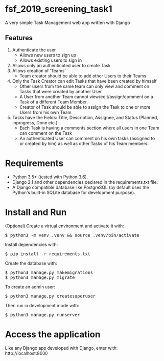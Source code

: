 # fsf_2019_screening_task1
A very simple Task Management web app written with Django

## Features

1. Authenticate the user<br>
    - Allows new users to sign up<br>
    - Allows existing users to sign in<br>
2. Allows only an authenticated user to create Task<br>
3. Allows creation of ‘Teams’<br>
    - Team creator should be able to add other Users to their Teams<br>
4. Only the Task Creator can edit Tasks that have been created by himself<br>
    - Other users from the same team can only view and comment on Tasks that were created by another User<br>
    - A User from another Team cannot view/edit/assign/comment on a Task of a different Team Member.<br>
    - Creator of Task should be able to assign the Task to one or more Users from his own Team<br>
5. Tasks have the Fields: Title, Description, Assignee, and Status (Planned, Inprogress, Done etc.)<br>
    - Each Task is having a comments section where all users in one Team can comment on the Task<br>
    - An authenticated User can comment on his own tasks (assigned to or created by him) as well as other Tasks of his Team members.<br>

# Requirements
- Python 3.5+ (tested with Python 3.6).
- Django 2.1 and other dependencies declared in the requirements.txt file.
- A Django compatible database like PostgreSQL (by default uses the Python's built-in SQLite database for development purpose).

# Install and Run
(Optional) Create a virtual environment and activate it with:
<pre>$ python3 -m venv .venv && source .venv/bin/activate</pre>
Install dependencies with:
<pre>$ pip install -r requirements.txt</pre>
Create the database with:
<pre>$ python3 manage.py makemigrations
$ python3 manage.py migrate</pre>
To create an admin user:
<pre>$ python3 manage.py createsuperuser</pre>
Then run in development mode with:
<pre>$ python3 manage.py runserver</pre>
# Access the application
Like any Django app developed with Django, enter with: http://localhost:8000
